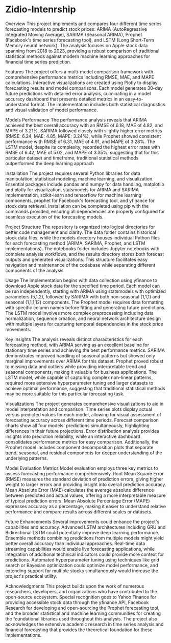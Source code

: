 # Zidio-Intenrship
Overview
This project implements and compares four different time series forecasting models to predict stock prices: ARIMA (AutoRegressive Integrated Moving Average), SARIMA (Seasonal ARIMA), Prophet (Facebook's time series forecasting tool), and LSTM (Long Short-Term Memory neural network). The analysis focuses on Apple stock data spanning from 2018 to 2023, providing a robust comparison of traditional statistical methods against modern machine learning approaches for financial time series prediction.

Features
The project offers a multi-model comparison framework with comprehensive performance metrics including RMSE, MAE, and MAPE calculations. Interactive visualizations are created using Plotly to display forecasting results and model comparisons. Each model generates 30-day future predictions with detailed error analysis, culminating in a model accuracy dashboard that presents detailed metrics in an easy-to-understand format. The implementation includes both statistical diagnostics and visual validation of model performance.

Models Performance
The performance analysis reveals that ARIMA achieved the best overall accuracy with an RMSE of 6.18, MAE of 4.82, and MAPE of 3.21%. SARIMA followed closely with slightly higher error metrics (RMSE: 6.24, MAE: 4.85, MAPE: 3.24%), while Prophet showed consistent performance with RMSE of 6.31, MAE of 4.91, and MAPE of 3.28%. The LSTM model, despite its complexity, recorded the highest error rates with RMSE of 6.42, MAE of 5.02, and MAPE of 3.35%, suggesting that for this particular dataset and timeframe, traditional statistical methods outperformed the deep learning approach

Installation
The project requires several Python libraries for data manipulation, statistical modeling, machine learning, and visualization. Essential packages include pandas and numpy for data handling, matplotlib and plotly for visualization, statsmodels for ARIMA and SARIMA implementation, scikit-learn and tensorflow for machine learning components, prophet for Facebook's forecasting tool, and yfinance for stock data retrieval. Installation can be completed using pip with the commands provided, ensuring all dependencies are properly configured for seamless execution of the forecasting models.

Project Structure
The repository is organized into logical directories for better code management and clarity. The data folder contains historical stock data files, while the models directory houses individual Python files for each forecasting method (ARIMA, SARIMA, Prophet, and LSTM implementations). The notebooks folder includes Jupyter notebooks with complete analysis workflows, and the results directory stores both forecast outputs and generated visualizations. This structure facilitates easy navigation and maintenance of the codebase while separating different components of the analysis

Usage
The implementation begins with data collection using yfinance to download Apple stock data for the specified time period. Each model can be run independently, starting with ARIMA using statsmodels with optimized parameters (5,1,2), followed by SARIMA with both non-seasonal (1,1,1) and seasonal (1,1,1,12) components. The Prophet model requires data formatting with specific column names before fitting and generating future predictions. The LSTM model involves more complex preprocessing including data normalization, sequence creation, and neural network architecture design with multiple layers for capturing temporal dependencies in the stock price movements.

Key Insights
The analysis reveals distinct characteristics for each forecasting method, with ARIMA serving as an excellent baseline for stationary time series and achieving the best performance metrics. SARIMA demonstrates improved handling of seasonal patterns but showed only marginal improvements over ARIMA for this dataset. Prophet proved robust to missing data and outliers while providing interpretable trend and seasonal components, making it valuable for business applications. The LSTM model, while capable of capturing complex non-linear patterns, required more extensive hyperparameter tuning and larger datasets to achieve optimal performance, suggesting that traditional statistical methods may be more suitable for this particular forecasting task.

Visualizations
The project generates comprehensive visualizations to aid in model interpretation and comparison. Time series plots display actual versus predicted values for each model, allowing for visual assessment of forecasting accuracy across different time periods. Forecast comparison charts show all four models' predictions simultaneously, highlighting differences in their future projections. Error distribution analysis provides insights into prediction reliability, while an interactive dashboard consolidates performance metrics for easy comparison. Additionally, the Prophet model includes component decomposition plots that separate trend, seasonal, and residual components for deeper understanding of the underlying patterns.

Model Evaluation Metrics
Model evaluation employs three key metrics to assess forecasting performance comprehensively. Root Mean Square Error (RMSE) measures the standard deviation of prediction errors, giving higher weight to larger errors and providing insight into overall prediction accuracy. Mean Absolute Error (MAE) calculates the average absolute difference between predicted and actual values, offering a more interpretable measure of typical prediction errors. Mean Absolute Percentage Error (MAPE) expresses accuracy as a percentage, making it easier to understand relative performance and compare results across different scales or datasets.

Future Enhancements
Several improvements could enhance the project's capabilities and accuracy. Advanced LSTM architectures including GRU and Bidirectional LSTM could potentially improve deep learning performance. Ensemble methods combining predictions from multiple models might yield better overall accuracy than individual approaches. Real-time data streaming capabilities would enable live forecasting applications, while integration of additional technical indicators could provide more context for predictions. Automated hyperparameter tuning using techniques like grid search or Bayesian optimization could optimize model performance, and extending support for multiple stocks simultaneously would increase the project's practical utility.

Acknowledgments
This project builds upon the work of numerous researchers, developers, and organizations who have contributed to the open-source ecosystem. Special recognition goes to Yahoo Finance for providing accessible stock data through the yfinance API, Facebook Research for developing and open-sourcing the Prophet forecasting tool, and the broader statistical and machine learning communities for creating the foundational libraries used throughout this analysis. The project also acknowledges the extensive academic research in time series analysis and financial forecasting that provides the theoretical foundation for these implementations.
